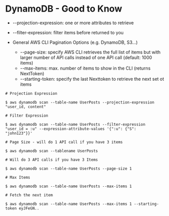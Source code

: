 # DynamoDB - Good to Know

- --projection-expression: one or more attributes to retrieve
- --filter-expression: filter items before returned to you

- General AWS CLI Pagination Options (e.g. DynamoDB, S3...)
    - --page-size: specify AWS CLI retrieves the full list of items but with larger number of API calls instead of one API call (default: 1000 items)
    - --max-items: max. number of items to show in the CLI (returns NextToken)
    - --starting-token: specify the last Nexttoken to retrieve the next set ot items

```console
# Projection Expression

$ aws dynamodb scan --table-name UserPosts --projection-expression "user_id, content"

# Filter Expression

$ aws dynamodb scan --table-name UserPosts --filter-expression "user_id = :u" --expression-attribute-values '{":u": {"S": "john123"}}'

# Page Size - will do 1 API call if you have 3 items

$ aws dynamodb scan --tablename UserPosts

# Will do 3 API calls if you have 3 Items

$ aws dynamodb scan --table-name UserPosts --page-size 1

# Max Items

$ aws dynamodb scan --table-name UserPosts --max-items 1

# Fetch the next item

$ aws dynamodb scan --table-name UserPosts --max-items 1 --starting-token eyJFeGN..
```